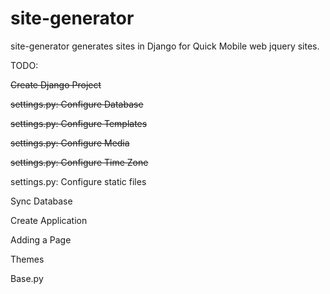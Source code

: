 site-generator
==============

site-generator generates sites in Django for Quick Mobile web jquery sites. 

TODO:

~~Create Django Project~~

~~settings.py: Configure Database~~

~~settings.py: Configure Templates~~

~~settings.py: Configure Media~~

~~settings.py: Configure Time Zone~~

settings.py: Configure static files

Sync Database 

Create Application

Adding a Page

Themes

Base.py	
